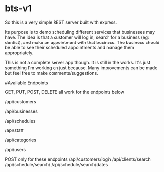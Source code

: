 # bts-v1



So this is a very simple REST server built with express. 

Its purpose is to demo scheduling different services that businesses may have. The idea is that a customer will log in, search for a business (eg: dentist), and make an appointment with that business. The business should be able to see their scheduled appointments and manage them appropriately.


This is not a complete server app though. It is still in the works. It's just something I'm working on just because. Many improvements can be made but feel free to make comments/suggestions.


#Available Endpoints

GET, PUT, POST, DELETE all work for the endpoints below

/api/customers

/api/businesses

/api/schedules

/api/staff

/api/categories

/api/users


POST only for these endpoints
/api/customers/login
/api/clients/search
/api/schedule/search/
/api/schedule/search/dates